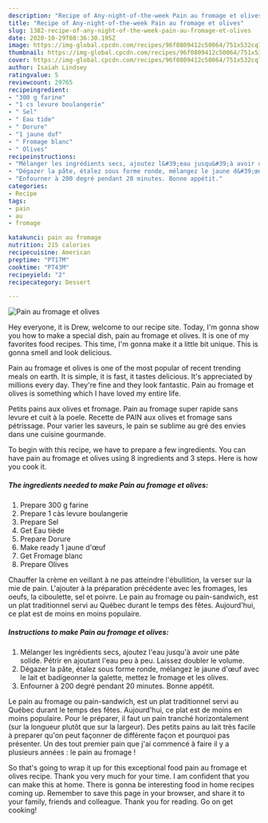 ```yaml
---
description: "Recipe of Any-night-of-the-week Pain au fromage et olives"
title: "Recipe of Any-night-of-the-week Pain au fromage et olives"
slug: 1382-recipe-of-any-night-of-the-week-pain-au-fromage-et-olives
date: 2020-10-29T08:36:30.195Z
image: https://img-global.cpcdn.com/recipes/96f0809412c50064/751x532cq70/pain-au-fromage-et-olives-photo-principale-de-la-recette.jpg
thumbnail: https://img-global.cpcdn.com/recipes/96f0809412c50064/751x532cq70/pain-au-fromage-et-olives-photo-principale-de-la-recette.jpg
cover: https://img-global.cpcdn.com/recipes/96f0809412c50064/751x532cq70/pain-au-fromage-et-olives-photo-principale-de-la-recette.jpg
author: Isaiah Lindsey
ratingvalue: 5
reviewcount: 29765
recipeingredient:
- "300 g farine"
- "1 cs levure boulangerie"
- " Sel"
- " Eau tide"
- " Dorure"
- "1 jaune duf"
- " Fromage blanc"
- " Olives"
recipeinstructions:
- "Mélanger les ingrédients secs, ajoutez l&#39;eau jusqu&#39;à avoir une pâte solide. Pétrir en ajoutant l&#39;eau peu à peu. Laissez doubler le volume."
- "Dégazer la pâte, étalez sous forme ronde, mélangez le jaune d&#39;œuf avec le lait et badigeonner la galette, mettez le fromage et les olives."
- "Enfourner à 200 degré pendant 20 minutes. Bonne appétit."
categories:
- Recipe
tags:
- pain
- au
- fromage

katakunci: pain au fromage 
nutrition: 215 calories
recipecuisine: American
preptime: "PT17M"
cooktime: "PT43M"
recipeyield: "2"
recipecategory: Dessert

---
```



![Pain au fromage et olives](https://img-global.cpcdn.com/recipes/96f0809412c50064/751x532cq70/pain-au-fromage-et-olives-photo-principale-de-la-recette.jpg)

Hey everyone, it is Drew, welcome to our recipe site. Today, I'm gonna show you how to make a special dish, pain au fromage et olives. It is one of my favorites food recipes. This time, I'm gonna make it a little bit unique. This is gonna smell and look delicious.

Pain au fromage et olives is one of the most popular of recent trending meals on earth. It is simple, it is fast, it tastes delicious. It's appreciated by millions every day. They're fine and they look fantastic. Pain au fromage et olives is something which I have loved my entire life.

Petits pains aux olives et fromage. Pain au fromage super rapide sans levure et cuit à la poele. Recette de PAIN aux olives et fromage sans pétrissage. Pour varier les saveurs, le pain se sublime au gré des envies dans une cuisine gourmande.


To begin with this recipe, we have to prepare a few ingredients. You can have pain au fromage et olives using 8 ingredients and 3 steps. Here is how you cook it.

<!--inarticleads1-->

##### The ingredients needed to make Pain au fromage et olives:

1. Prepare 300 g farine
1. Prepare 1 càs levure boulangerie
1. Prepare  Sel
1. Get  Eau tiède
1. Prepare  Dorure
1. Make ready 1 jaune d&#39;œuf
1. Get  Fromage blanc
1. Prepare  Olives


Chauffer la crème en veillant à ne pas atteindre l&#39;ébullition, la verser sur la mie de pain. L&#39;ajouter à la préparation précédente avec les fromages, les oeufs, la ciboulette, sel et poivre. Le pain au fromage ou pain-sandwich, est un plat traditionnel servi au Québec durant le temps des fêtes. Aujourd&#39;hui, ce plat est de moins en moins populaire. 

<!--inarticleads2-->

##### Instructions to make Pain au fromage et olives:

1. Mélanger les ingrédients secs, ajoutez l&#39;eau jusqu&#39;à avoir une pâte solide. Pétrir en ajoutant l&#39;eau peu à peu. Laissez doubler le volume.
1. Dégazer la pâte, étalez sous forme ronde, mélangez le jaune d&#39;œuf avec le lait et badigeonner la galette, mettez le fromage et les olives.
1. Enfourner à 200 degré pendant 20 minutes. Bonne appétit.


Le pain au fromage ou pain-sandwich, est un plat traditionnel servi au Québec durant le temps des fêtes. Aujourd&#39;hui, ce plat est de moins en moins populaire. Pour le préparer, il faut un pain tranché horizontalement (sur la longueur plutôt que sur la largeur). Des petits pains au lait très facile à preparer qu&#39;on peut façonner de différente façon et pourquoi pas présenter. Un des tout premier pain que j&#39;ai commencé à faire il y a plusieurs années : le pain au fromage ! 

So that's going to wrap it up for this exceptional food pain au fromage et olives recipe. Thank you very much for your time. I am confident that you can make this at home. There is gonna be interesting food in home recipes coming up. Remember to save this page in your browser, and share it to your family, friends and colleague. Thank you for reading. Go on get cooking!
